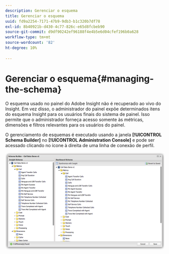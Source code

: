 ```yaml
---
description: Gerenciar o esquema
title: Gerenciar o esquema
uuid: fd9a2254-7171-47b9-9db3-b1c320b7df78
exl-id: 8b40921b-d430-4c77-826c-e65d8fcbeb90
source-git-commit: d9df90242ef96188f4e4b5e6d04cfef196b0a628
workflow-type: tm+mt
source-wordcount: '82'
ht-degree: 10%

---
```


# Gerenciar o esquema{#managing-the-schema}

O esquema usado no painel do Adobe Insight não é recuperado ao vivo do Insight. Em vez disso, o administrador do painel expõe determinados itens do esquema Insight para os usuários finais do sistema de painel. Isso permite que o administrador forneça acesso somente às métricas, dimensões e filtros relevantes para os usuários do painel.

O gerenciamento de esquemas é executado usando a janela **[!UICONTROL Schema Builder]** no **[!UICONTROL Administration Console]** e pode ser acessado clicando no ícone à direita de uma linha de conexão de perfil.

![](assets/schema_builder.png)
